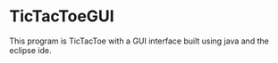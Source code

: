 # TicTacToeGUI

This program is TicTacToe with a GUI interface built
using java and the eclipse ide.
